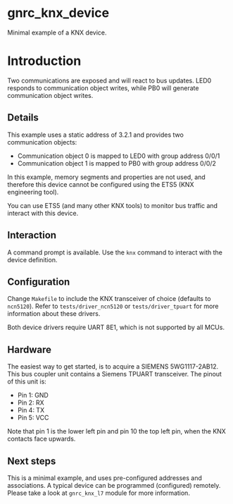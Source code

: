 # gnrc_knx_device
Minimal example of a KNX device.

# Introduction
Two communications are exposed and will react to bus updates. LED0 responds
to communication object writes, while PB0 will generate communication object
writes.

## Details
This example uses a static address of 3.2.1 and provides two communication
objects:

- Communication object 0 is mapped to LED0 with group address 0/0/1
- Communication object 1 is mapped to PB0 with group address 0/0/2

In this example, memory segments and properties are not used, and therefore
this device cannot be configured using the ETS5 (KNX engineering tool).

You can use ETS5 (and many other KNX tools) to monitor bus traffic and interact
with this device.

## Interaction
A command prompt is available. Use the `knx` command to interact with the
device definition.

## Configuration
Change `Makefile` to include the KNX transceiver of choice (defaults to
`ncn5120`). Refer to `tests/driver_ncn5120` or `tests/driver_tpuart` for more
information about these drivers.

Both device drivers require UART 8E1, which is not supported by all MCUs.

## Hardware
The easiest way to get started, is to acquire a SIEMENS 5WG1117-2AB12. This
bus coupler unit contains a Siemens TPUART transceiver. The pinout of this unit
is:

* Pin 1: GND
* Pin 2: RX
* Pin 4: TX
* Pin 5: VCC

Note that pin 1 is the lower left pin and pin 10 the top left pin, when the KNX
contacts face upwards.

## Next steps
This is a minimal example, and uses pre-configured addresses and associations.
A typical device can be programmed (configured) remotely. Please take a look at
`gnrc_knx_l7` module for more information.
